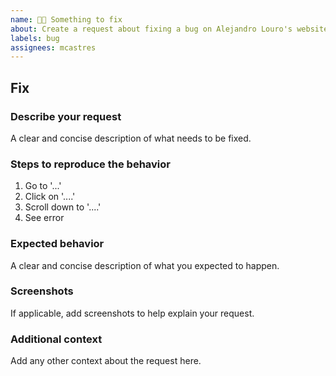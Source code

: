 ```yaml
---
name: 👩‍🔧 Something to fix
about: Create a request about fixing a bug on Alejandro Louro's website
labels: bug
assignees: mcastres
---
```


## Fix

### Describe your request

A clear and concise description of what needs to be fixed.

### Steps to reproduce the behavior

1. Go to '...'
2. Click on '....'
3. Scroll down to '....'
4. See error

### Expected behavior

A clear and concise description of what you expected to happen.

### Screenshots

If applicable, add screenshots to help explain your request.

### Additional context

Add any other context about the request here.
